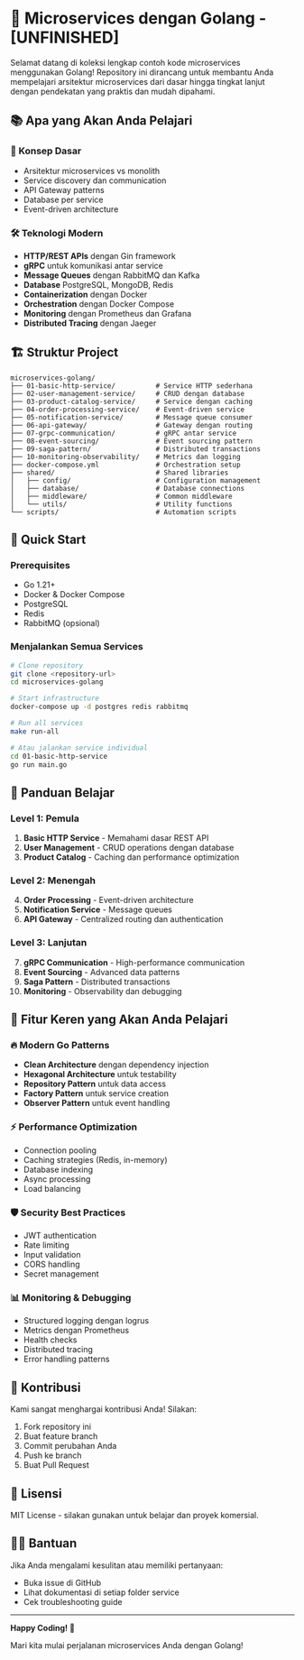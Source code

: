 # 🚀 Microservices dengan Golang - [UNFINISHED]

Selamat datang di koleksi lengkap contoh kode microservices menggunakan Golang! Repository ini dirancang untuk membantu Anda mempelajari arsitektur microservices dari dasar hingga tingkat lanjut dengan pendekatan yang praktis dan mudah dipahami.

## 📚 Apa yang Akan Anda Pelajari

### 🎯 Konsep Dasar
- Arsitektur microservices vs monolith
- Service discovery dan communication
- API Gateway patterns
- Database per service
- Event-driven architecture

### 🛠️ Teknologi Modern
- **HTTP/REST APIs** dengan Gin framework
- **gRPC** untuk komunikasi antar service
- **Message Queues** dengan RabbitMQ dan Kafka
- **Database** PostgreSQL, MongoDB, Redis
- **Containerization** dengan Docker
- **Orchestration** dengan Docker Compose
- **Monitoring** dengan Prometheus dan Grafana
- **Distributed Tracing** dengan Jaeger

## 🏗️ Struktur Project

```
microservices-golang/
├── 01-basic-http-service/          # Service HTTP sederhana
├── 02-user-management-service/     # CRUD dengan database
├── 03-product-catalog-service/     # Service dengan caching
├── 04-order-processing-service/    # Event-driven service
├── 05-notification-service/        # Message queue consumer
├── 06-api-gateway/                 # Gateway dengan routing
├── 07-grpc-communication/          # gRPC antar service
├── 08-event-sourcing/              # Event sourcing pattern
├── 09-saga-pattern/                # Distributed transactions
├── 10-monitoring-observability/    # Metrics dan logging
├── docker-compose.yml              # Orchestration setup
├── shared/                         # Shared libraries
│   ├── config/                     # Configuration management
│   ├── database/                   # Database connections
│   ├── middleware/                 # Common middleware
│   └── utils/                      # Utility functions
└── scripts/                        # Automation scripts
```

## 🚀 Quick Start

### Prerequisites
- Go 1.21+
- Docker & Docker Compose
- PostgreSQL
- Redis
- RabbitMQ (opsional)

### Menjalankan Semua Services
```bash
# Clone repository
git clone <repository-url>
cd microservices-golang

# Start infrastructure
docker-compose up -d postgres redis rabbitmq

# Run all services
make run-all

# Atau jalankan service individual
cd 01-basic-http-service
go run main.go
```

## 📖 Panduan Belajar

### Level 1: Pemula
1. **Basic HTTP Service** - Memahami dasar REST API
2. **User Management** - CRUD operations dengan database
3. **Product Catalog** - Caching dan performance optimization

### Level 2: Menengah
4. **Order Processing** - Event-driven architecture
5. **Notification Service** - Message queues
6. **API Gateway** - Centralized routing dan authentication

### Level 3: Lanjutan
7. **gRPC Communication** - High-performance communication
8. **Event Sourcing** - Advanced data patterns
9. **Saga Pattern** - Distributed transactions
10. **Monitoring** - Observability dan debugging

## 🎨 Fitur Keren yang Akan Anda Pelajari

### 🔥 Modern Go Patterns
- **Clean Architecture** dengan dependency injection
- **Hexagonal Architecture** untuk testability
- **Repository Pattern** untuk data access
- **Factory Pattern** untuk service creation
- **Observer Pattern** untuk event handling

### ⚡ Performance Optimization
- Connection pooling
- Caching strategies (Redis, in-memory)
- Database indexing
- Async processing
- Load balancing

### 🛡️ Security Best Practices
- JWT authentication
- Rate limiting
- Input validation
- CORS handling
- Secret management

### 📊 Monitoring & Debugging
- Structured logging dengan logrus
- Metrics dengan Prometheus
- Health checks
- Distributed tracing
- Error handling patterns

## 🤝 Kontribusi

Kami sangat menghargai kontribusi Anda! Silakan:
1. Fork repository ini
2. Buat feature branch
3. Commit perubahan Anda
4. Push ke branch
5. Buat Pull Request

## 📝 Lisensi

MIT License - silakan gunakan untuk belajar dan proyek komersial.

## 🙋‍♂️ Bantuan

Jika Anda mengalami kesulitan atau memiliki pertanyaan:
- Buka issue di GitHub
- Lihat dokumentasi di setiap folder service
- Cek troubleshooting guide

---

**Happy Coding! 🎉**

Mari kita mulai perjalanan microservices Anda dengan Golang!
